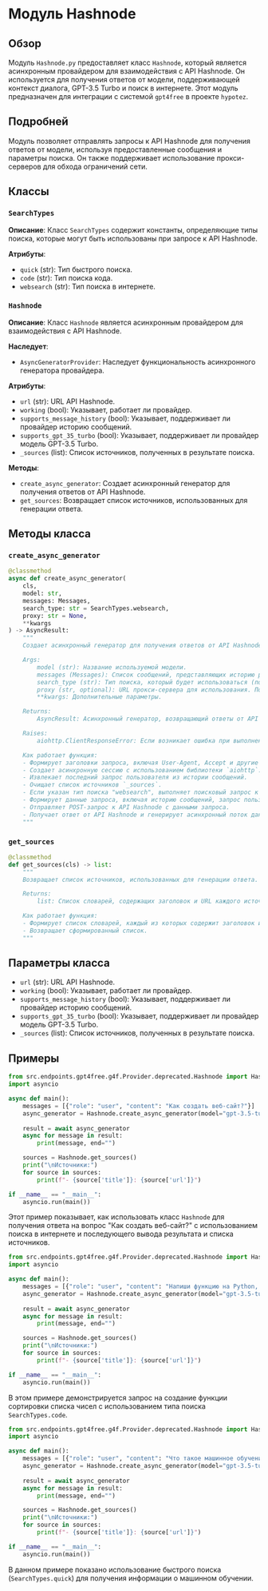 # Модуль Hashnode
## Обзор

Модуль `Hashnode.py` предоставляет класс `Hashnode`, который является асинхронным провайдером для взаимодействия с API Hashnode. Он используется для получения ответов от модели, поддерживающей контекст диалога, GPT-3.5 Turbo и поиск в интернете. Этот модуль предназначен для интеграции с системой `gpt4free` в проекте `hypotez`.

## Подробней

Модуль позволяет отправлять запросы к API Hashnode для получения ответов от модели, используя предоставленные сообщения и параметры поиска. Он также поддерживает использование прокси-серверов для обхода ограничений сети.

## Классы

### `SearchTypes`

**Описание**: Класс `SearchTypes` содержит константы, определяющие типы поиска, которые могут быть использованы при запросе к API Hashnode.

**Атрибуты**:
- `quick` (str): Тип быстрого поиска.
- `code` (str): Тип поиска кода.
- `websearch` (str): Тип поиска в интернете.

### `Hashnode`

**Описание**: Класс `Hashnode` является асинхронным провайдером для взаимодействия с API Hashnode.

**Наследует**:
- `AsyncGeneratorProvider`: Наследует функциональность асинхронного генератора провайдера.

**Атрибуты**:
- `url` (str): URL API Hashnode.
- `working` (bool): Указывает, работает ли провайдер.
- `supports_message_history` (bool): Указывает, поддерживает ли провайдер историю сообщений.
- `supports_gpt_35_turbo` (bool): Указывает, поддерживает ли провайдер модель GPT-3.5 Turbo.
- `_sources` (list): Список источников, полученных в результате поиска.

**Методы**:
- `create_async_generator`: Создает асинхронный генератор для получения ответов от API Hashnode.
- `get_sources`: Возвращает список источников, использованных для генерации ответа.

## Методы класса

### `create_async_generator`

```python
@classmethod
async def create_async_generator(
    cls,
    model: str,
    messages: Messages,
    search_type: str = SearchTypes.websearch,
    proxy: str = None,
    **kwargs
) -> AsyncResult:
    """
    Создает асинхронный генератор для получения ответов от API Hashnode.

    Args:
        model (str): Название используемой модели.
        messages (Messages): Список сообщений, представляющих историю разговора.
        search_type (str): Тип поиска, который будет использоваться (по умолчанию "websearch").
        proxy (str, optional): URL прокси-сервера для использования. По умолчанию `None`.
        **kwargs: Дополнительные параметры.

    Returns:
        AsyncResult: Асинхронный генератор, возвращающий ответы от API Hashnode.

    Raises:
        aiohttp.ClientResponseError: Если возникает ошибка при выполнении запроса к API Hashnode.

    Как работает функция:
    - Формирует заголовки запроса, включая User-Agent, Accept и другие необходимые параметры.
    - Создает асинхронную сессию с использованием библиотеки `aiohttp`.
    - Извлекает последний запрос пользователя из истории сообщений.
    - Очищает список источников `_sources`.
    - Если указан тип поиска "websearch", выполняет поисковый запрос к API Hashnode и сохраняет результаты в `_sources`.
    - Формирует данные запроса, включая историю сообщений, запрос пользователя, тип поиска и результаты поиска.
    - Отправляет POST-запрос к API Hashnode с данными запроса.
    - Получает ответ от API Hashnode и генерирует асинхронный поток данных, возвращающий ответ частями.
    """
```

### `get_sources`

```python
@classmethod
def get_sources(cls) -> list:
    """
    Возвращает список источников, использованных для генерации ответа.

    Returns:
        list: Список словарей, содержащих заголовок и URL каждого источника.

    Как работает функция:
    - Формирует список словарей, каждый из которых содержит заголовок и URL источника.
    - Возвращает сформированный список.
    """
```

## Параметры класса

- `url` (str): URL API Hashnode.
- `working` (bool): Указывает, работает ли провайдер.
- `supports_message_history` (bool): Указывает, поддерживает ли провайдер историю сообщений.
- `supports_gpt_35_turbo` (bool): Указывает, поддерживает ли провайдер модель GPT-3.5 Turbo.
- `_sources` (list): Список источников, полученных в результате поиска.

## Примеры
```python
from src.endpoints.gpt4free.g4f.Provider.deprecated.Hashnode import Hashnode, SearchTypes
import asyncio

async def main():
    messages = [{"role": "user", "content": "Как создать веб-сайт?"}]
    async_generator = Hashnode.create_async_generator(model="gpt-3.5-turbo", messages=messages, search_type=SearchTypes.websearch)
    
    result = await async_generator
    async for message in result:
        print(message, end="")

    sources = Hashnode.get_sources()
    print("\nИсточники:")
    for source in sources:
        print(f"- {source['title']}: {source['url']}")

if __name__ == "__main__":
    asyncio.run(main())
```
Этот пример показывает, как использовать класс `Hashnode` для получения ответа на вопрос "Как создать веб-сайт?" с использованием поиска в интернете и последующего вывода результата и списка источников.
```python
from src.endpoints.gpt4free.g4f.Provider.deprecated.Hashnode import Hashnode, SearchTypes
import asyncio

async def main():
    messages = [{"role": "user", "content": "Напиши функцию на Python, которая сортирует список чисел."}]
    async_generator = Hashnode.create_async_generator(model="gpt-3.5-turbo", messages=messages, search_type=SearchTypes.code)
    
    result = await async_generator
    async for message in result:
        print(message, end="")

    sources = Hashnode.get_sources()
    print("\nИсточники:")
    for source in sources:
        print(f"- {source['title']}: {source['url']}")

if __name__ == "__main__":
    asyncio.run(main())
```
В этом примере демонстрируется запрос на создание функции сортировки списка чисел с использованием типа поиска `SearchTypes.code`.
```python
from src.endpoints.gpt4free.g4f.Provider.deprecated.Hashnode import Hashnode, SearchTypes
import asyncio

async def main():
    messages = [{"role": "user", "content": "Что такое машинное обучение?"}]
    async_generator = Hashnode.create_async_generator(model="gpt-3.5-turbo", messages=messages, search_type=SearchTypes.quick)
    
    result = await async_generator
    async for message in result:
        print(message, end="")

    sources = Hashnode.get_sources()
    print("\nИсточники:")
    for source in sources:
        print(f"- {source['title']}: {source['url']}")

if __name__ == "__main__":
    asyncio.run(main())
```
В данном примере показано использование быстрого поиска (`SearchTypes.quick`) для получения информации о машинном обучении.